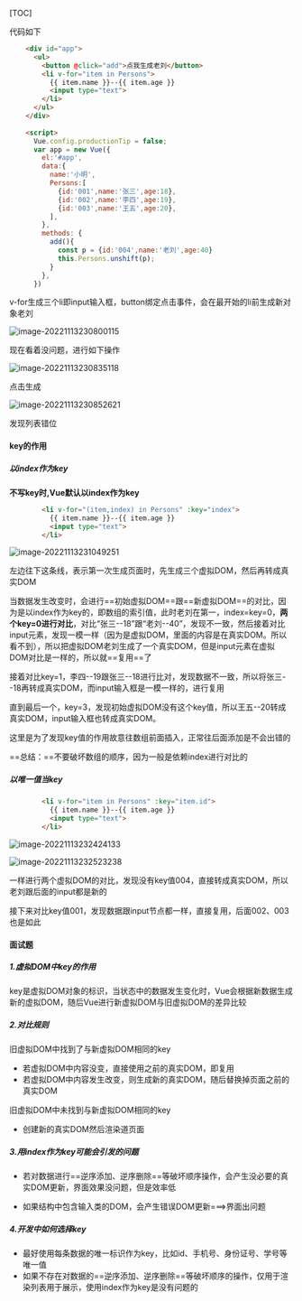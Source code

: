 [TOC]

代码如下

```html
    <div id="app">
      <ul>
        <button @click="add">点我生成老刘</button>
        <li v-for="item in Persons">
          {{ item.name }}--{{ item.age }}
          <input type="text">
        </li>
      </ul>
    </div>
    
    <script>
      Vue.config.productionTip = false;
      var app = new Vue({
        el:'#app',
        data:{
          name:'小明',
          Persons:[
            {id:'001',name:'张三',age:18},
            {id:'002',name:'李四',age:19},
            {id:'003',name:'王五',age:20},
          ],
        },
        methods: {
          add(){
            const p = {id:'004',name:'老刘',age:40}
            this.Persons.unshift(p);
          }
        },
      })
```

v-for生成三个li即input输入框，button绑定点击事件，会在最开始的li前生成新对象老刘

![image-20221113230800115](D:\TyporaWorks\图片文件夹存放\image-20221113230800115.png)

现在看着没问题，进行如下操作

![image-20221113230835118](D:\TyporaWorks\图片文件夹存放\image-20221113230835118.png)

点击生成

![image-20221113230852621](D:\TyporaWorks\图片文件夹存放\image-20221113230852621.png)

发现列表错位



#### key的作用



##### 以index作为key

**不写key时,Vue默认以index作为key**

```html
        <li v-for="(item,index) in Persons" :key="index">
          {{ item.name }}--{{ item.age }}
          <input type="text">
        </li>
```

![image-20221113231049251](D:\TyporaWorks\图片文件夹存放\image-20221113231049251.png)

左边往下这条线，表示第一次生成页面时，先生成三个虚拟DOM，然后再转成真实DOM

当数据发生改变时，会进行==初始虚拟DOM==跟==新虚拟DOM==的对比，因为是以index作为key的，即数组的索引值，此时老刘在第一，index=key=0，**两个key=0进行对比**，对比“张三--18”跟“老刘--40”，发现不一致，然后接着对比input元素，发现一模一样（因为是虚拟DOM，里面的内容是在真实DOM。所以看不到），所以把虚拟DOM老刘生成了一个真实DOM，但是input元素在虚拟DOM对比是一样的，所以就==复用==了

接着对比key=1，李四--19跟张三--18进行比对，发现数据不一致，所以将张三--18再转成真实DOM，而input输入框是一模一样的，进行复用

直到最后一个，key=3，发现初始虚拟DOM没有这个key值，所以王五--20转成真实DOM，input输入框也转成真实DOM。

这里是为了发现key值的作用故意往数组前面插入，正常往后面添加是不会出错的

==总结：==不要破坏数组的顺序，因为一般是依赖index进行对比的



##### 以唯一值当key

```html
        <li v-for="item in Persons" :key="item.id">
          {{ item.name }}--{{ item.age }}
          <input type="text">
        </li>
```

![image-20221113232424133](D:\TyporaWorks\图片文件夹存放\image-20221113232424133.png)

![image-20221113232523238](D:\TyporaWorks\图片文件夹存放\image-20221113232523238.png)

一样进行两个虚拟DOM的对比，发现没有key值004，直接转成真实DOM，所以老刘跟后面的input都是新的

接下来对比key值001，发现数据跟input节点都一样，直接复用，后面002、003也是如此



#### 面试题

##### 1.虚拟DOM中key的作用

key是虚拟DOM对象的标识，当状态中的数据发生变化时，Vue会根据新数据生成新的虚拟DOM，随后Vue进行新虚拟DOM与旧虚拟DOM的差异比较

##### 2.对比规则

旧虚拟DOM中找到了与新虚拟DOM相同的key

+ 若虚拟DOM中内容没变，直接使用之前的真实DOM，即复用
+ 若虚拟DOM中内容发生改变，则生成新的真实DOM，随后替换掉页面之前的真实DOM

旧虚拟DOM中未找到与新虚拟DOM相同的key

+ 创建新的真实DOM然后渲染道页面

##### 3.用index作为key可能会引发的问题

+ 若对数据进行==逆序添加、逆序删除==等破坏顺序操作，会产生没必要的真实DOM更新，界面效果没问题，但是效率低

+ 如果结构中包含输入类的DOM，会产生错误DOM更新===>界面出问题

##### 4.开发中如何选择key

+ 最好使用每条数据的唯一标识作为key，比如id、手机号、身份证号、学号等唯一值
+ 如果不存在对数据的==逆序添加、逆序删除==等破坏顺序的操作，仅用于渲染列表用于展示，使用index作为key是没有问题的

